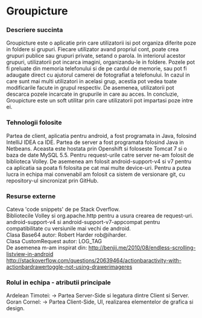 # Groupicture
### Descriere succinta
Groupicture este o aplicatie prin care utilizatorii isi pot organiza diferite poze in foldere si grupuri. Fiecare utilizator avand propriul cont, poate crea grupuri publice sau grupuri private, setand o parola. In interiorul acestor grupuri, utilizatorii pot incarca imagini, organizandu-le in foldere. Pozele pot fi preluate din memoria telefonului si de pe cardul de memorie, sau pot fi adaugate direct cu ajutorul camerei de fotografiat a telefonului. In cazul in care sunt mai multi utilizatori in acelasi grup, acestia pot vedea toate modificarile facute in grupul respectiv. De asemenea, utilizatorii pot descarca pozele incarcate in grupurile in care au acces. In concluzie, Groupicture este un soft utilitar prin care utilizatorii pot impartasi poze intre ei.

### Tehnologii folosite
Partea de client, aplicatia pentru android, a fost programata in Java, folosind IntelliJ IDEA ca IDE. 
Partea de server a fost programata folosind Java in Netbeans. Aceasta este hostata prin Openshift si foloseste Tomcat 7 si o baza de date MySQL 5.5.
Pentru request-urile catre server ne-am folosit de biblioteca Volley. De asemenea am folosit android-support-v4 si v7 pentru ca aplicatia sa poata fi folosita pe cat mai multe device-uri.
Pentru a putea lucra in echipa mai convenabil am folosit ca sistem de versionare git, cu repository-ul sincronizat prin GitHub.

### Resurse externe
Cateva 'code snippets' de pe Stack Overflow.                                                                                    
Bibliotecile Volley si org.apache.http pentru a usura crearea de request-uri.                                  
android-support-v4 si android-support-v7-appcompat pentru compatibilitate cu versiunile mai vechi de android.                   
Clasa Base64 autor:  Robert Harder rob@iharder.                              
Clasa CustomRequest autor: LOG_TAG                
De asemenea m-am inspirat din: http://benjii.me/2010/08/endless-scrolling-listview-in-android                         
http://stackoverflow.com/questions/20639464/actionbaractivity-with-actionbardrawertoggle-not-using-drawerimageres          

### Rolul in echipa - atributii principale
Ardelean Timotei: -> Partea Server-Side si legatura dintre Client si Server.                                    
Goran Cornel: -> Partea Client-Side, UI, realizarea elementelor de grafica si design.
